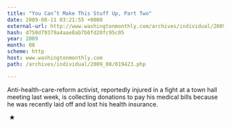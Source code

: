 ```yaml
---
title: "You Can’t Make This Stuff Up, Part Two"
date: 2009-08-11 03:21:55 +0000
external-url: http://www.washingtonmonthly.com/archives/individual/2009_08/019423.php
hash: d750d79379a4aae8ab7b6fd20fc95c05
year: 2009
month: 08
scheme: http
host: www.washingtonmonthly.com
path: /archives/individual/2009_08/019423.php

---
```


Anti-health-care-reform activist, reportedly injured in a fight at a town hall meeting last week, is collecting donations to pay his medical bills because he was recently laid off and lost his health insurance.



 ★ 

